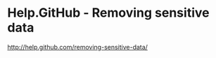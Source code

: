 <!--
id: 3379508985
link: http://kevinisom.info/post/3379508985/help-github-removing-sensitive-data
slug: help-github-removing-sensitive-data
date: Sun Feb 20 2011 03:49:47 GMT+1300 (NZDT)
raw: {"blog_name":"kevinisom","id":3379508985,"post_url":"http://kevinisom.info/post/3379508985/help-github-removing-sensitive-data","slug":"help-github-removing-sensitive-data","type":"link","date":"2011-02-19 14:49:47 GMT","timestamp":1298126987,"state":"published","format":"html","reblog_key":"zfhl6yAx","tags":[],"short_url":"http://tmblr.co/Zw68Yy39RpRv","highlighted":[],"feed_item":"http://help.github.com/removing-sensitive-data/","from_feed_id":"650234","note_count":0,"title":"Help.GitHub - Removing sensitive data","url":"http://help.github.com/removing-sensitive-data/","description":""}
publish: 2011-02-020
tags: 
title: Help.GitHub - Removing sensitive data
-->


Help.GitHub - Removing sensitive data
=====================================

<http://help.github.com/removing-sensitive-data/>

